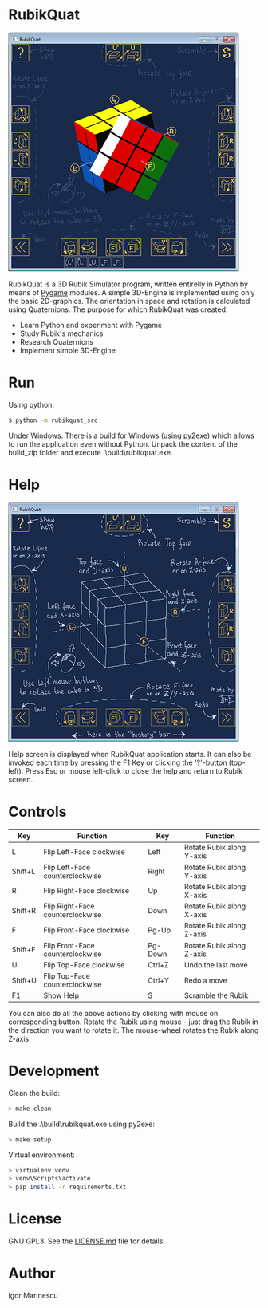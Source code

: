 # RubikQuat
![Alt RubikQuatScreen](/docs/RubiqQuat_scr1_small.png)

RubikQuat is a 3D Rubik Simulator program, written entirelly in Python by means of [Pygame] modules. 
A simple 3D-Engine is implemented using only the basic 2D-graphics.
The orientation in space and rotation is calculated using Quaternions.
The purpose for which RubikQuat was created:
  - Learn Python and experiment with Pygame
  - Study Rubik's mechanics
  - Research Quaternions
  - Implement simple 3D-Engine

# Run
Using python:
```sh
$ python -m rubikquat_src
```
Under Windows:
There is a build for Windows (using py2exe) which allows to run the application even without Python. 
Unpack the content of the build_zip folder and execute .\build\rubikquat.exe.

# Help
![Alt RubikQuatHelp](/docs/RubiqQuat_help_small.png)

Help screen is displayed when RubikQuat application starts. It can also be invoked each time by pressing the F1 Key or clicking the '?'-button (top-left). Press Esc or mouse left-click to close the help and return to Rubik screen.
# Controls
| Key | Function | Key | Function |
| --- | -------- | --- | -------- |
| L | Flip Left-Face clockwise | Left | Rotate Rubik along Y-axis |
| Shift+L | Flip Left-Face counterclockwise | Right | Rotate Rubik along Y-axis |
| R | Flip Right-Face clockwise | Up | Rotate Rubik along X-axis |
| Shift+R | Flip Right-Face counterclockwise | Down | Rotate Rubik along X-axis |
| F | Flip Front-Face clockwise | Pg-Up | Rotate Rubik along Z-axis |
| Shift+F | Flip Front-Face counterclockwise | Pg-Down | Rotate Rubik along Z-axis |
| U | Flip Top-Face clockwise | Ctrl+Z | Undo the last move |
| Shift+U | Flip Top-Face counterclockwise | Ctrl+Y | Redo a move |
| F1 | Show Help | S | Scramble the Rubik |

You can also do all the above actions by clicking with mouse on corresponding button. 
Rotate the Rubik using mouse - just drag the Rubik in the direction you want to rotate it.
The mouse-wheel rotates the Rubik along Z-axis.

# Development
Clean the build:
```sh
> make clean
```
Build the .\build\rubikquat.exe using py2exe:
```sh
> make setup
```
Virtual environment:
```sh
> virtualenv venv
> venv\Scripts\activate
> pip install -r requirements.txt
```

# License
GNU GPL3. See the [LICENSE.md](LICENSE.md) file for details.

# Author
Igor Marinescu

[//]: # (These are reference links used in the body of this note and get stripped out when the markdown processor does its job. There is no need to format nicely because it shouldn't be seen.)

[Pygame]: <https://www.pygame.org>
